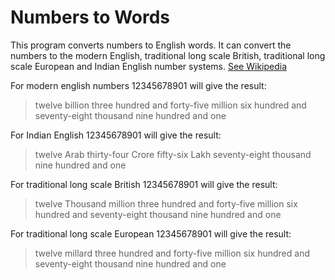 
# Numbers to Words
This program converts numbers to English words. It can convert the numbers to the modern English, traditional long scale British, traditional long scale European and Indian English number systems. [See Wikipedia](https://en.wikipedia.org/wiki/Names_of_large_numbers#Extensions_of_the_standard_dictionary_numbers)

For modern english numbers 12345678901 will give the result:

> twelve billion three hundred and forty-five million six hundred and seventy-eight thousand nine hundred and one

For Indian English 12345678901 will give the result:

> twelve Arab thirty-four Crore fifty-six Lakh seventy-eight thousand nine hundred and one

For traditional long scale British 12345678901 will give the result:

> twelve Thousand million three hundred and forty-five million six hundred and seventy-eight thousand nine hundred and one

For traditional long scale European 12345678901 will give the result:

> twelve millard three hundred and forty-five million six hundred and seventy-eight thousand nine hundred and one
